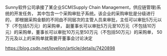 Sunny软件公司承接了某企业SCM(Supply Chain Management，供应链管理)系统的开发任务，
其中包含一个采购审批子系统。该企业的采购审批是分级进行的，
即根据采购金额的不同由不同层次的主管人员来审批，主任可以审批5万元以下（不包括5万元）的采购单，
副董事长可以审批5万元至10万元（不包括10万元）的采购单，董事长可以审批10万元至50万元（不包括50万元）的采购单，
50万元及以上的采购单就需要开董事会讨论决定

https://blog.csdn.net/lovelion/article/details/7420898
